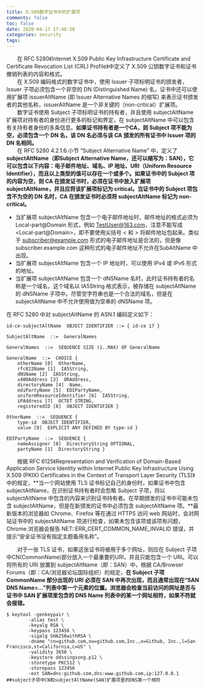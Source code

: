 ```yaml
---
title: X.509数字证书中的扩展项
comments: false
toc: false
date: 2020-04-17 17:46:50
categories: security
tags:
---
```


&emsp;&emsp;在 RFC 5280《Internet X.509 Public Key Infrastructure Certificate and Certificate Revocation List (CRL) Profile》中定义了 X.509 公钥数字证书和证书撤销列表的内容和格式。<br/>
&emsp;&emsp;在 X.509 编码格式的数字证书中，使用 Issuer 子项标明证书的颁发者，Issuer 子项必须包含一个非空的 DN (Distinguished Name) 名，证书中还可以使用扩展项 issuerAltName (即 Issuer Alternative Names 的缩写) 来表示证书颁发者的其他名称，issuerAltName 是一个非关键的（non-critical）扩展项。<br/>
&emsp;&emsp;数字证书使用 Subject 子项标明证书的持有者，并且使用 subjectAltName 扩展项对持有者的身份进行更多的标记和界定，在 subjectAltName 中可以包含有关持有者身份的多条信息。**如果证书持有者是一个CA，则 Subject 项不能为空，必须包含一个 DN 名，该 DN 名必须与该 CA 颁发的所有证书中 Issuer 项的 DN 名相同。**<br/>
&emsp;&emsp;在 RFC 5280 4.2.1.6.小节 “Subject Alternative Name” 中，定义了**subjectAltName（即Subject Alternative Name，还可以缩写为：SAN），它可以包含以下内容：电子邮件地址、域名、IP 地址、URI（Uniform Resource Identifier），而且以上类型的值可以存在一个或多个。如果证书中的 Subject 项的内容为空，则 CA 在颁发证书时，必须在证书中放入扩展项 subjectAltName，并且应将该扩展项标记为 critical。当证书中的 Subject 项包含不为空的 DN 名时，CA 在颁发证书时必须将 subjectAltName 标记为 non-critical。**<br/>
* 当扩展项 subjectAltName 包含一个电子邮件地址时，邮件地址的格式必须为 Local-part@Domain 形式，例如 TestUser@163.com，注意不能写成 \<Local-part@Domain\>，即不要使用尖括号 < 和 > 将邮件地址包起来。类似于 subscriber@example.com 形式的电子邮件地址是合法的，但是像 subscriber.example.com 这种形式的电子邮件地址不允许在SubAltName 中出现。
* 当扩展项 subjectAltName 包含一个 IP 地址时，可以使用 IPv4 或 IPv6 形式的地址。
* 当扩展项 subjectAltName 包含一个 dNSName 名时，此时证书持有者的名称是一个域名，这个域名以 IA5String 格式表示，被存储在 subjectAltName 的 dNSName 子项中。尽管空字符串也是一个合法的域名，但是在 subjectAltName 中不允许使用值为空串的 dNSName 项。

在 RFC 5280 中对 subjectAltName 的 ASN.1 编码定义如下：

``` shell
id-ce-subjectAltName  OBJECT IDENTIFIER ::= { id-ce 17 }

SubjectAltName  ::=  GeneralNames

GeneralNames  ::=  SEQUENCE SIZE (1..MAX) OF GeneralName

GeneralName  ::=  CHOICE {
    otherName [0]  OtherName,
    rfc822Name [1]  IA5String,
    dNSName [2]  IA5String,
    x400Address [3]  ORAddress,
    directoryName [4]  Name,
    ediPartyName [5]  EDIPartyName,
    uniformResourceIdentifier [6]  IA5String,
    iPAddress [7]  OCTET STRING,
    registeredID [8]  OBJECT IDENTIFIER }

OtherName  ::=  SEQUENCE {
    type-id  OBJECT IDENTIFIER,
    value [0]  EXPLICIT ANY DEFINED BY type-id }

EDIPartyName  ::=  SEQUENCE {
    nameAssigner [0]  DirectoryString OPTIONAL,
    partyName [1]  DirectoryString }
```

&emsp;&emsp;根据 RFC 6125《Representation and Verification of Domain-Based Application Service Identity within Internet Public Key Infrastructure Using X.509 (PKIX) Certificates in the Context of Transport Layer Security (TLS)》中的规定，**当一个网站使用 TLS 证书标记自己的身份时，如果证书中包含 subjectAltName，在识别证书持有者时会忽略 Subject 子项，将以 subjectAltName 中包含的内容来识别证书持有者。在早期颁发的证书中可能未包含 subjectAltName，但是在新颁发的证书中必须包含 subjectAltName 项。**最新版本的浏览器如 Chrome、Firefox 等在通过 HTTPS 访问 web 网站时，会对网站证书中的 subjectAltName 项进行检查，如果未包含该项或该项有问题，Chrome 浏览器会报告 NET::ERR_CERT_COMMON_NAME_INVALID 错误，并提示“安全证书没有指定主题备用名称”。

&emsp;&emsp;对于一张 TLS 证书，如果这张证书将被用于多个网址，则应在 Subject 子项中CN(CommonName)部分放入一个最重要的URI，并且只能包含一个 URI。可以将所有的 URI 放置到 subjectAltName（即：SAN）中，根据 CA/Browser Forums（即：CA/浏览器论坛国际组织）的规定，**在 Subject 子项 CommonName 部分出现的 URI 必须在 SAN 中再次出现，而且通常出现在“SAN DNS Name=...”列表中第一个元素的位置。浏览器会检查当前访问的网址是否与证书中 SAN 扩展项里包含的 DNS Name 列表中的某一个网址相符，如果不符就会报错。**

```shell
$ keytool -genkeypair \
        -alias test \
        -keyalg RSA \
        -keypass 123456 \
        -sigalg SHA256withRSA \
        -dname "cn=github.com,ou=github.com,Inc.,o=Github, Inc.,l=San Francisco,st=California,c=US" \
        -validity 3650 \
        -keystore ddssingsong.p12 \
        -storetype PKCS12 \
        -storepass 123456
        -ext SAN=dns:github.com,dns:www.github.com,ip:127.0.0.1 ##subject子项中CN和subjectAltName(SAN)扩展项里的DNS第一个相符
```